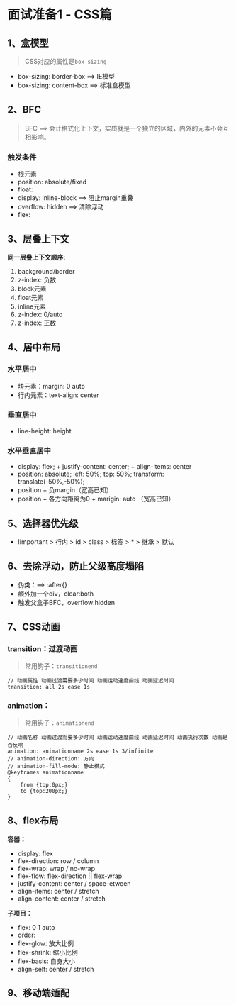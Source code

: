 # 面试准备1 - CSS篇

## 1、盒模型
> CSS对应的属性是`box-sizing`

* box-sizing: border-box ==> IE模型
* box-sizing: content-box ==> 标准盒模型

## 2、BFC
> BFC ==> 会计格式化上下文，实质就是一个独立的区域，内外的元素不会互相影响。

### 触发条件
* 根元素
* position: absolute/fixed
* float:
* display: inline-block ==> 阻止margin重叠
* overflow: hidden ==> 清除浮动
* flex: 

## 3、层叠上下文
**同一层叠上下文顺序:**
1. background/border
2. z-index: 负数
3. block元素
4. float元素
5. inline元素
6. z-index: 0/auto
7. z-index: 正数

## 4、居中布局
### 水平居中
* 块元素：margin: 0 auto
* 行内元素：text-align: center

### 垂直居中
* line-height: height

### 水平垂直居中
* display: flex; + justify-content: center; + align-items: center
* position: absolute; left: 50%; top: 50%; transform: translate(-50%,-50%);
* position + 负margin（宽高已知）
* position + 各方向距离为0 + marigin: auto （宽高已知）

## 5、选择器优先级
* !important > 行内 > id > class > 标签 > * > 继承 > 默认

## 6、去除浮动，防止父级高度塌陷
* 伪类：==> :after{}
* 额外加一个div，clear:both
* 触发父盒子BFC，overflow:hidden

## 7、CSS动画
### transition：过渡动画
> 常用钩子：`transitionend`

```
// 动画属性 动画过渡需要多少时间 动画运动速度曲线 动画延迟时间
transition: all 2s ease 1s
```
### animation：
> 常用钩子：`animationend`

```
// 动画名称 动画过渡需要多少时间 动画运动速度曲线 动画延迟时间 动画执行次数 动画是否反响
animation: animationname 2s ease 1s 3/infinite
// animation-direction: 方向
// animation-fill-mode: 静止模式
@keyframes animationname
{
    from {top:0px;}
    to {top:200px;}
}
```

## 8、flex布局
**容器：**
* display: flex
* flex-direction: row / column
* flex-wrap: wrap / no-wrap
* flex-flow: flex-direction || flex-wrap
* justify-content: center / space-etween
* align-items: center / stretch
* align-content: center / stretch

**子项目：**
* flex: 0 1 auto
* order: <number>
* flex-glow: 放大比例
* flex-shrink: 缩小比例
* flex-basis: 自身大小
* align-self: center / stretch

## 9、移动端适配


